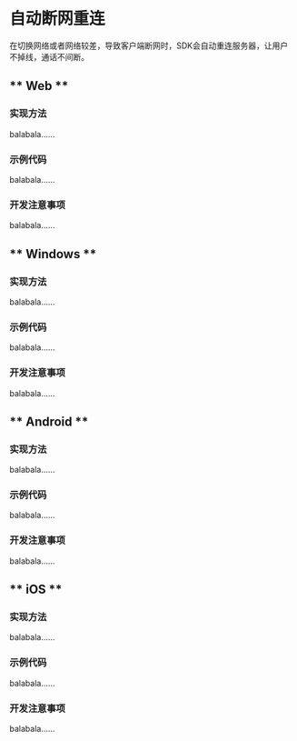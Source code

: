 # 自动断网重连

在切换网络或者网络较差，导致客户端断网时，SDK会自动重连服务器，让用户不掉线，通话不间断。

<!-- tabs:start -->

## ** Web **

### 实现方法

balabala……    

### 示例代码

balabala……    

### 开发注意事项

balabala……  

## ** Windows **

### 实现方法

balabala……    

### 示例代码

balabala……    

### 开发注意事项

balabala……  

## ** Android **

### 实现方法

balabala……    

### 示例代码

balabala……    

### 开发注意事项

balabala……  

## ** iOS ** 

### 实现方法

balabala……    

### 示例代码

balabala……    

### 开发注意事项

balabala……  

<!-- tabs:end -->
